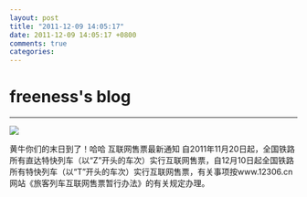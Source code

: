 ```yaml
---
layout: post
title: "2011-12-09 14:05:17"
date: 2011-12-09 14:05:17 +0800
comments: true
categories: 
---
```


# freeness's blog

----------

![](http://okqmqrbgo.bkt.clouddn.com/201112091405171.jpg)

>
黄牛你们的末日到了！哈哈
互联网售票最新通知
自2011年11月20日起，全国铁路所有直达特快列车（以“Z”开头的车次）实行互联网售票，自12月10日起全国铁路所有特快列车（以“T”开头的车次）实行互联网售票，有关事项按www.12306.cn网站《旅客列车互联网售票暂行办法》的有关规定办理。